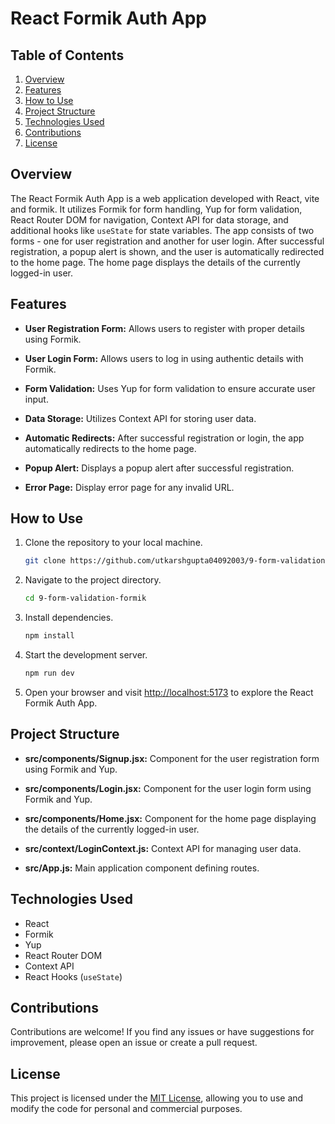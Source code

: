 # React Formik Auth App


## Table of Contents

1. [Overview](#overview)
2. [Features](#features)
3. [How to Use](#how-to-use)
4. [Project Structure](#project-structure)
5. [Technologies Used](#technologies-used)
6. [Contributions](#contributions)
7. [License](#license)

## Overview

The React Formik Auth App is a web application developed with React, vite and formik. It utilizes Formik for form handling, Yup for form validation, React Router DOM for navigation, Context API for data storage, and additional hooks like `useState` for state variables. The app consists of two forms - one for user registration and another for user login. After successful registration, a popup alert is shown, and the user is automatically redirected to the home page. The home page displays the details of the currently logged-in user.

## Features

- **User Registration Form:** Allows users to register with proper details using Formik.

- **User Login Form:** Allows users to log in using authentic details with Formik.

- **Form Validation:** Uses Yup for form validation to ensure accurate user input.

- **Data Storage:** Utilizes Context API for storing user data.

- **Automatic Redirects:** After successful registration or login, the app automatically redirects to the home page.

- **Popup Alert:** Displays a popup alert after successful registration.

- **Error Page:** Display error page for any invalid URL.



## How to Use

1. Clone the repository to your local machine.

   ```bash
   git clone https://github.com/utkarshgupta04092003/9-form-validation-formik.git
   ```

2. Navigate to the project directory.

   ```bash
   cd 9-form-validation-formik
   ```

3. Install dependencies.

   ```bash
   npm install
   ```

4. Start the development server.

   ```bash
   npm run dev
   ```

5. Open your browser and visit [http://localhost:5173](http://localhost:5173) to explore the React Formik Auth App.

## Project Structure

- **src/components/Signup.jsx:** Component for the user registration form using Formik and Yup.

- **src/components/Login.jsx:** Component for the user login form using Formik and Yup.

- **src/components/Home.jsx:** Component for the home page displaying the details of the currently logged-in user.

- **src/context/LoginContext.js:** Context API for managing user data.

- **src/App.js:** Main application component defining routes.


## Technologies Used

- React
- Formik
- Yup
- React Router DOM
- Context API
- React Hooks (`useState`)

## Contributions

Contributions are welcome! If you find any issues or have suggestions for improvement, please open an issue or create a pull request.

## License

This project is licensed under the [MIT License](LICENSE), allowing you to use and modify the code for personal and commercial purposes.
